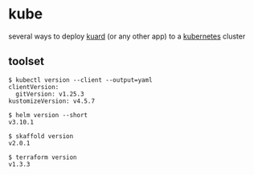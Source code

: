 # kube

several ways to deploy [kuard](https://github.com/kubernetes-up-and-running/kuard)
(or any other app) to a [kubernetes](https://kubernetes.io/) cluster

## toolset

```
$ kubectl version --client --output=yaml
clientVersion:
  gitVersion: v1.25.3
kustomizeVersion: v4.5.7

$ helm version --short
v3.10.1

$ skaffold version
v2.0.1

$ terraform version
v1.3.3
```
